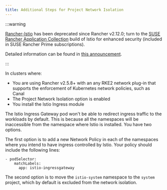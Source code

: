 ```yaml
---
title: Additional Steps for Project Network Isolation
---
```


<head>
  <link rel="canonical" href="https://ranchermanager.docs.rancher.com/integrations-in-rancher/istio/configuration-options/project-network-isolation"/>
</head>

:::warning

[Rancher-Istio](https://github.com/rancher/charts/tree/release-v2.11/charts/rancher-istio) has been deprecated since Rancher v2.12.0; turn to the [SUSE Rancher Application Collection](https://apps.rancher.io) build of Istio for enhanced security (included in SUSE Rancher Prime subscriptions).

Detailed information can be found in [this announcement](https://forums.suse.com/t/deprecation-of-rancher-istio/45043).

:::

In clusters where:

- You are using Rancher v2.5.8+ with an any RKE2 network plug-in that supports the enforcement of Kubernetes network policies, such as Canal
- The Project Network Isolation option is enabled
- You install the Istio Ingress module

The Istio Ingress Gateway pod won't be able to redirect ingress traffic to the workloads by default. This is because all the namespaces will be inaccessible from the namespace where Istio is installed. You have two options.

The first option is to add a new Network Policy in each of the namespaces where you intend to have ingress controlled by Istio. Your policy should include the following lines:

```
- podSelector:
    matchLabels:
      app: istio-ingressgateway
```

The second option is to move the `istio-system` namespace to the `system` project, which by default is excluded from the network isolation.